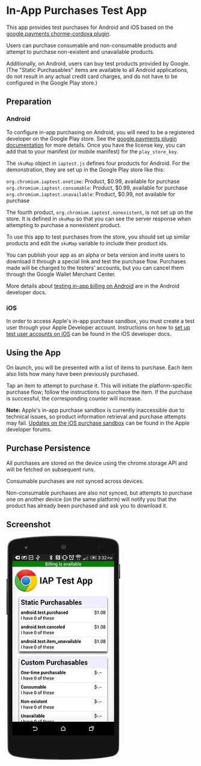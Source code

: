 # In-App Purchases Test App

This app provides test purchases for Android and iOS based on the [google.payments chorme-cordova plugin](https://github.com/MobileChromeApps/mobile-chrome-apps/tree/master/chrome-cordova/plugins/google.payments).

Users can purchase consumable and non-consumable products and attempt to purchase non-existent and unavailable products.

Additionally, on Android, users can buy test products provided by Google. (The "Static Purchasables" items are available to all Android applications, do not result in any actual credit card charges, and do not have to be configured in the Google Play store.) 

## Preparation

### Android

To configure in-app purchasing on Android, you will need to be a registered developer on the Google Play store. See the [google.payments plugin documentation](https://github.com/MobileChromeApps/mobile-chrome-apps/blob/master/chrome-cordova/plugins/google.payments/README.md#configuration) for more details. Once you have the license key, you can add that to your manifest (or mobile manifest) for the `play_store_key`. 

The `skuMap` object in `iaptest.js` defines four products for Android. For the demonstration, they are set up in the Google Play store like this:

`org.chromium.iaptest.onetime`: Product, $0.99, available for purchase
`org.chromium.iaptest.consumable`: Product, $0.99, available for purchase
`org.chromium.iaptest.unavailable`: Product, $0.99, not available for purchase

The fourth product, `org.chromium.iaptest.nonexistent`, is not set up on the store. It is defined in `skuMap` so that you can see the server response when attempting to purchase a nonexistent product.

To use this app to test purchases from the store, you should set up similar products and edit the `skuMap` variable to include their product ids.

You can publish your app as an alpha or beta version and invite users to download it through a special link and test the purchase flow. Purchases made will be charged to the testers' accounts, but you can cancel them through the Google Wallet Merchant Center.

More details about [testing in-app billing on Android](http://developer.android.com/google/play/billing/billing_testing.html) are in the Android developer docs.

### iOS

In order to access Apple's in-app purchase sandbox, you must create a test user through your Apple Developer account.  Instructions on how to [set up test user accounts on iOS](https://developer.apple.com/library/ios/documentation/LanguagesUtilities/Conceptual/iTunesConnect_Guide/Chapters/SettingUpUserAccounts.html) can be found in the iOS developer docs.

## Using the App

On launch, you will be presented with a list of items to purchase.  Each item also lists how many have been previously purchased.

Tap an item to attempt to purchase it.  This will initiate the platform-specific purchase flow; follow the instructions to purchase the item.  If the purchase is successful, the corresponding counter will increase.

**Note:** Apple's in-app purchase sandbox is currently inaccessible due to technical issues, so product information retrieval and purchase attempts may fail.  [Updates on the iOS purchase sandbox](https://devforums.apple.com/thread/216969) can be found in the Apple developer forums.

## Purchase Persistence

All purchases are stored on the device using the chrome.storage API and will be fetched on subsequent runs.  

Consumable purchases are *not* synced across devices.

Non-consumable purchases are also not synced, but attempts to purchase one on another device (on the same platform) will notify you that the product has already been purchased and ask you to download it.

## Screenshot

![Screenshot of In-App Purchases Test App](assets/screenshot_nexus5.png)
